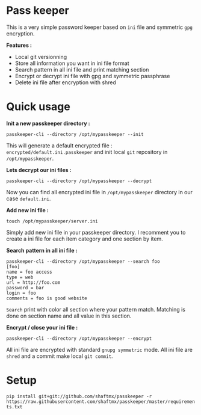 Pass keeper
============

This is a very simple password keeper based on `ini` file and symmetric `gpg` encryption.

**Features :**

  * Local git versionning
  * Store all information you want in ini file format
  * Search pattern in all ini file and print matching section
  * Encrypt or decrypt ini file with gpg and symmetric passphrase
  * Delete ini file after encryption with shred

Quick usage
===========

**Init a new passkeeper directory :**

```
passkeeper-cli --directory /opt/mypasskeeper --init
```

This will generate a default encrypted file : `encrypted/default.ini.passkeeper` and init local `git` repository in `/opt/mypasskeeper`.


**Lets decrypt our ini files :**

```
passkeeper-cli --directory /opt/mypasskeeper --decrypt
```

Now you can find all encrypted ini file in `/opt/mypasskeeper` directory in our case `default.ini`. 

**Add new ini file :**

```
touch /opt/mypasskeeper/server.ini
```

Simply add new ini file in your passkeeper directory. I recomment you to create a ini file for each item category and one section by item.

**Search pattern in all ini file :**

```
passkeeper-cli --directory /opt/mypasskeeper --search foo
[foo]
name = foo access
type = web
url = http://foo.com
password = bar
login = foo
comments = foo is good website
```

`Search` print with color all section where your pattern match. Matching is done on section name and all value in this section.

**Encrypt / close your ini file :**
```
passkeeper-cli --directory /opt/mypasskeeper --encrypt
```

All ini file are encrypted with standard `gnupg symmetric` mode. All ini file are `shred` and a commit make local `git commit`.


Setup
======

```pip install git+git://github.com/shaftmx/passkeeper -r https://raw.githubusercontent.com/shaftmx/passkeeper/master/requirements.txt```
